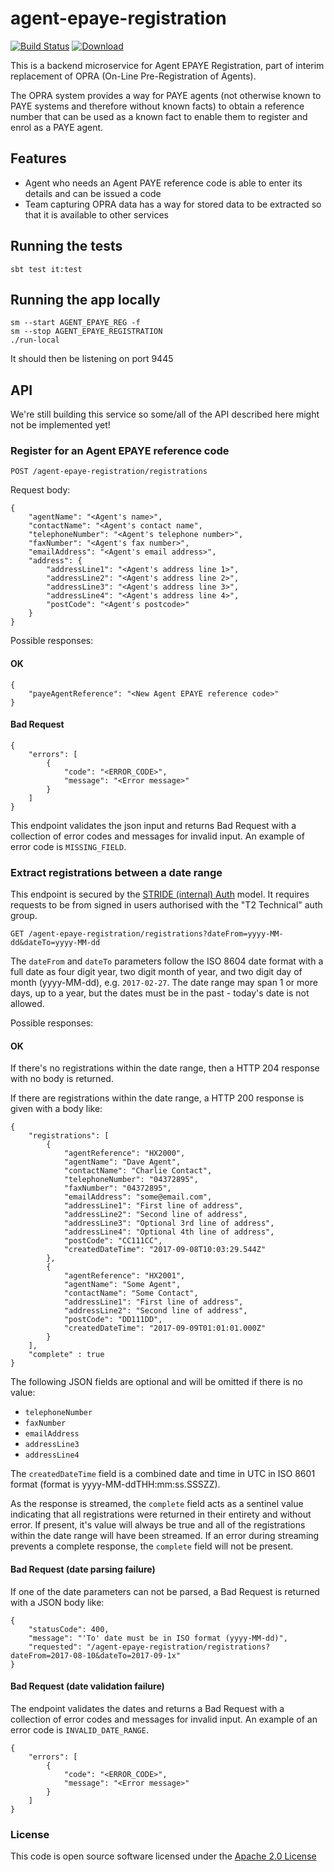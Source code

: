 # agent-epaye-registration

[![Build Status](https://travis-ci.org/hmrc/agent-epaye-registration.svg)](https://travis-ci.org/hmrc/agent-epaye-registration) [ ![Download](https://api.bintray.com/packages/hmrc/releases/agent-epaye-registration/images/download.svg) ](https://bintray.com/hmrc/releases/agent-epaye-registration/_latestVersion)

This is a backend microservice for Agent EPAYE Registration, part of interim replacement of OPRA (On-Line Pre-Registration of Agents).

The OPRA system provides a way for PAYE agents (not otherwise known to PAYE systems and therefore without known facts) to obtain a reference number that can be used as a known fact to enable them to register and enrol as a PAYE agent.
 
 ## Features
 
 - Agent who needs an Agent PAYE reference code is able to enter its details and can be issued a code
 - Team capturing OPRA data has a way for stored data to be extracted so that it is available to other services

## Running the tests

    sbt test it:test

## Running the app locally

    sm --start AGENT_EPAYE_REG -f
    sm --stop AGENT_EPAYE_REGISTRATION
    ./run-local

It should then be listening on port 9445

## API

We're still building this service so some/all of the API described here might not be implemented yet!

### Register for an Agent EPAYE reference code

    POST /agent-epaye-registration/registrations

Request body:

    {
        "agentName": "<Agent's name>",
        "contactName": "<Agent's contact name",
        "telephoneNumber": "<Agent's telephone number>",
        "faxNumber": "<Agent's fax number>",
        "emailAddress": "<Agent's email address>",
        "address": {
            "addressLine1": "<Agent's address line 1>",
            "addressLine2": "<Agent's address line 2>",
            "addressLine3": "<Agent's address line 3>",
            "addressLine4": "<Agent's address line 4>",
            "postCode": "<Agent's postcode>"
        }
    }

Possible responses:

#### OK

    {
        "payeAgentReference": "<New Agent EPAYE reference code>"
    }

#### Bad Request

    {
        "errors": [
            {
                "code": "<ERROR_CODE>",
                "message": "<Error message>"
            }
        ]
    }

This endpoint validates the json input and returns Bad Request with a collection of error codes and messages for invalid input.
An example of error code is ```MISSING_FIELD```.

### Extract registrations between a date range

This endpoint is secured by the [STRIDE (internal) Auth](https://confluence.tools.tax.service.gov.uk/display/PE/STRIDE+%28Internal%29+Auth)
model. It requires requests to be from signed in users authorised with the "T2 Technical" auth group.

    GET /agent-epaye-registration/registrations?dateFrom=yyyy-MM-dd&dateTo=yyyy-MM-dd

The ```dateFrom``` and ```dateTo``` parameters follow the ISO 8604 date format with a full date as four digit year, two digit
month of year, and two digit day of month (yyyy-MM-dd), e.g. ```2017-02-27```.
The date range may span 1 or more days, up to a year, but the dates must be in the past - today's date is not allowed.

Possible responses:

#### OK

If there's no registrations within the date range, then a HTTP 204 response with no body is returned.

If there are registrations within the date range, a HTTP 200 response is given with a body like:

    {
        "registrations": [
            {
                "agentReference": "HX2000",
                "agentName": "Dave Agent",
                "contactName": "Charlie Contact",
                "telephoneNumber": "04372895",
                "faxNumber": "04372895",
                "emailAddress": "some@email.com",
                "addressLine1": "First line of address",
                "addressLine2": "Second line of address",
                "addressLine3": "Optional 3rd line of address",
                "addressLine4": "Optional 4th line of address",
                "postCode": "CC111CC",
                "createdDateTime": "2017-09-08T10:03:29.544Z"
            },
            {
                "agentReference": "HX2001",
                "agentName": "Some Agent",
                "contactName": "Some Contact",
                "addressLine1": "First line of address",
                "addressLine2": "Second line of address",
                "postCode": "DD111DD",
                "createdDateTime": "2017-09-09T01:01:01.000Z"
            }
        ],
        "complete" : true
    }

The following JSON fields are optional and will be omitted if there is no value:
- ```telephoneNumber```
- ```faxNumber```
- ```emailAddress```
- ```addressLine3```
- ```addressLine4```

The ```createdDateTime``` field is a combined date and time in UTC in ISO 8601 format (format is yyyy-MM-ddTHH:mm:ss.SSSZZ).

As the response is streamed, the ```complete``` field acts as a sentinel value
indicating that all registrations were returned in their entirety and without error.
If present, it's value will always be true and all of the registrations within the date range will have been streamed.
If an error during streaming prevents a complete response, the ```complete``` field will not be present.

#### Bad Request (date parsing failure)

If one of the date parameters can not be parsed, a Bad Request is returned with a JSON body like:

    {
        "statusCode": 400,
        "message": "'To' date must be in ISO format (yyyy-MM-dd)",
        "requested": "/agent-epaye-registration/registrations?dateFrom=2017-08-10&dateTo=2017-09-1x"
    }

#### Bad Request (date validation failure)

The endpoint validates the dates and returns a Bad Request with a collection of error codes and messages for invalid input.
An example of an error code is ```INVALID_DATE_RANGE```.

    {
        "errors": [
            {
                "code": "<ERROR_CODE>",
                "message": "<Error message>"
            }
        ]
    }

### License


This code is open source software licensed under the [Apache 2.0 License]("http://www.apache.org/licenses/LICENSE-2.0.html")


